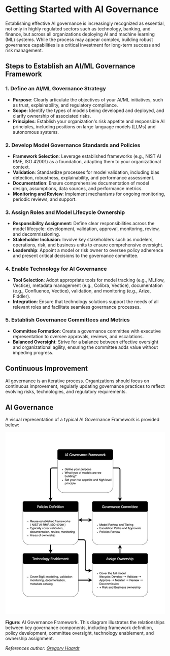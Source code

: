 # Getting Started with AI Governance

Establishing effective AI governance is increasingly recognized as essential, not only in highly regulated sectors such as technology, banking, and finance, but across all organizations deploying AI and machine learning (ML) systems. While the process may appear complex, building robust governance capabilities is a critical investment for long-term success and risk management.

## Steps to Establish an AI/ML Governance Framework

### 1. Define an AI/ML Governance Strategy
- **Purpose**: Clearly articulate the objectives of your AI/ML initiatives, such as trust, explainability, and regulatory compliance.
- **Scope**: Identify the types of models being developed and deployed, and clarify ownership of associated risks.
- **Principles**: Establish your organization's risk appetite and responsible AI principles, including positions on large language models (LLMs) and autonomous systems.

### 2. Develop Model Governance Standards and Policies
- **Framework Selection**: Leverage established frameworks (e.g., NIST AI RMF, ISO 42001) as a foundation, adapting them to your organizational context.
- **Validation**: Standardize processes for model validation, including bias detection, robustness, explainability, and performance assessment.
- **Documentation**: Ensure comprehensive documentation of model design, assumptions, data sources, and performance metrics.
- **Monitoring and Review**: Implement mechanisms for ongoing monitoring, periodic reviews, and support.

### 3. Assign Roles and Model Lifecycle Ownership
- **Responsibility Assignment**: Define clear responsibilities across the model lifecycle: development, validation, approval, monitoring, review, and decommissioning.
- **Stakeholder Inclusion**: Involve key stakeholders such as modelers, operations, risk, and business units to ensure comprehensive oversight.
- **Leadership**: Appoint a model or risk owner to oversee policy adherence and present critical decisions to the governance committee.

### 4. Enable Technology for AI Governance
- **Tool Selection**: Adopt appropriate tools for model tracking (e.g., MLflow, Vectice), metadata management (e.g., Colibra, Vectice), documentation (e.g., Confluence, Vectice), validation, and monitoring (e.g., Arize, Fiddler).
- **Integration**: Ensure that technology solutions support the needs of all relevant roles and facilitate seamless governance processes.

### 5. Establish Governance Committees and Metrics
- **Committee Formation**: Create a governance committee with executive representation to oversee approvals, reviews, and escalations.
- **Balanced Oversight**: Strive for a balance between effective oversight and organizational agility, ensuring the committee adds value without impeding progress.

## Continuous Improvement
AI governance is an iterative process. Organizations should focus on continuous improvement, regularly updating governance practices to reflect evolving risks, technologies, and regulatory requirements.

## AI Governance

A visual representation of a typical AI Governance Framework is provided below:

![AI Governance Framework](documents/aigovdiagram.jpeg)

**Figure:** AI Governance Framework. This diagram illustrates the relationships between key governance components, including framework definition, policy development, committee oversight, technology enablement, and ownership assignment.

*References author: [Gregory Haardt](https://www.linkedin.com/in/gregoryhaardt/)*